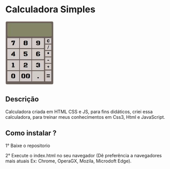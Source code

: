 # Calculadora Simples

<p align="left">
  <img width="150" height="200" src="/Calculadora/gifcalc.gif">
</p>

## Descrição 

Calculadora criada em HTML CSS e JS, para fins didáticos, criei essa calculadora, para treinar meus conhecimentos em Css3, Html e JavaScript. 

## Como instalar ?

1° Baixe o repositorio

2° Execute o index.html no seu navegador (Dê preferência a navegadores mais atuais Ex: Chrome, OperaGX, Mozila, Microdoft Edge).
